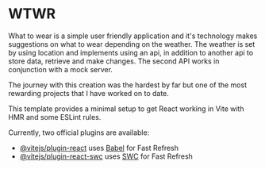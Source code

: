 # WTWR

What to wear is a simple user friendly application and it's technology makes suggestions on what to wear depending on the weather.
The weather is set by using location and implements using an api, in addition to another api to store data, retrieve and make changes.
The second API works in conjunction with a mock server.

The journey with this creation was the hardest by far but one of the most rewarding projects that I have worked on to date.

This template provides a minimal setup to get React working in Vite with HMR and some ESLint rules.

Currently, two official plugins are available:

- [@vitejs/plugin-react](https://github.com/vitejs/vite-plugin-react/blob/main/packages/plugin-react/README.md) uses [Babel](https://babeljs.io/) for Fast Refresh
- [@vitejs/plugin-react-swc](https://github.com/vitejs/vite-plugin-react-swc) uses [SWC](https://swc.rs/) for Fast Refresh
